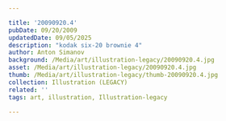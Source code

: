 ```yaml
---

title: '20090920.4'
pubDate: 09/20/2009
updatedDate: 09/05/2025
description: "kodak six-20 brownie 4"
author: Anton Simanov
background: /Media/art/illustration-legacy/20090920.4.jpg
asset: /Media/art/illustration-legacy/20090920.4.jpg
thumb: /Media/art/illustration-legacy/thumb-20090920.4.jpg
collection: Illustration (LEGACY)
related: ''
tags: art, illustration, Illustration-legacy

---
```


